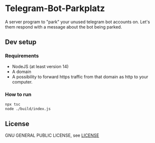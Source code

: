 # Telegram-Bot-Parkplatz

A server program to "park" your unused telegram bot accounts on.
Let's them respond with a message about the bot being parked.

## Dev setup

### Requirements

- NodeJS (at least version 14)
- A domain
- A possibility to forward https traffic from that domain as http to your computer.

### How to run

```bash
npx tsc
node ./build/index.js
```

## License

GNU GENERAL PUBLIC LICENSE, see [LICENSE](./LICENSE)

